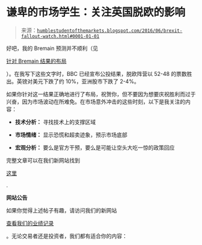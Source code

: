 <!--yml

分类：未分类

date: 2024-05-18 03:05:00

-->

# 谦卑的市场学生：关注英国脱欧的影响

> 来源：[`humblestudentofthemarkets.blogspot.com/2016/06/brexit-fallout-watch.html#0001-01-01`](https://humblestudentofthemarkets.blogspot.com/2016/06/brexit-fallout-watch.html#0001-01-01)

好吧，我的 Bremain 预测并不顺利（见

[针对 Bremain 结果的布局](https://humblestudentofthemarkets.com/2016/06/22/positioning-for-a-bremain-result/)

）。在我写下这些文字时，BBC 已经宣布公投结果，脱欧阵营以 52-48 的票数胜出。英镑对美元下跌了约 10%，亚洲股市下跌了 2-4%。

如果你针对这一结果正确地进行了布局，祝贺你，但不要因为想要庆祝胜利而过于兴奋，因为市场波动在所难免。在市场意外冲击的这些时刻，以下是我关注的内容：

+   **技术分析：** 寻找技术上的支撑区域

+   **市场情绪：** 显示恐慌和超卖迹象，预示市场底部

+   **宏观分析：** 要么是官方干预，要么是可能让空头大吃一惊的政策回应

完整文章可以在我们新网站找到

[这里](https://humblestudentofthemarkets.com/2016/06/23/brexit-fallout-watch/)

.

**网站公告**

如果你觉得上述帖子有趣，请访问我们的新网站

[查看我们的业绩记录](https://humblestudentofthemarkets.com/shop/)

。无论交易者还是投资者，我们都有适合你的内容：
